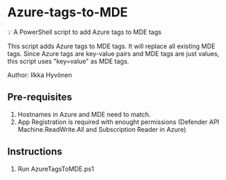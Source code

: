 # Azure-tags-to-MDE
💡 A PowerShell script to add Azure tags to MDE tags</br>

This script adds Azure tags to MDE tags. It will replace all existing MDE tags. Since Azure tags are key-value pairs and MDE tags are just values, this script uses "key=value" as MDE tags.

Author: Ilkka Hyvönen

## Pre-requisites
1. Hostnames in Azure and MDE need to match.
2. App Registration is required with enought permissions (Defender API Machine.ReadWrite.All and Subscription Reader in Azure)


## Instructions
1. Run AzureTagsToMDE.ps1
